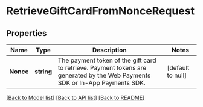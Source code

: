 # RetrieveGiftCardFromNonceRequest

## Properties
Name | Type | Description | Notes
------------ | ------------- | ------------- | -------------
**Nonce** | **string** | The payment token of the gift card to retrieve. Payment tokens are generated by the  Web Payments SDK or In-App Payments SDK. | [default to null]

[[Back to Model list]](../README.md#documentation-for-models) [[Back to API list]](../README.md#documentation-for-api-endpoints) [[Back to README]](../README.md)

